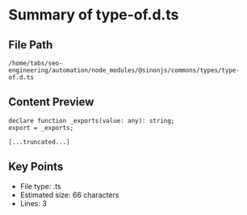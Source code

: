# Summary of type-of.d.ts
  
## File Path
`/home/tabs/seo-engineering/automation/node_modules/@sinonjs/commons/types/type-of.d.ts`

## Content Preview
```
declare function _exports(value: any): string;
export = _exports;

[...truncated...]
```

## Key Points
- File type: .ts
- Estimated size: 66 characters
- Lines: 3
